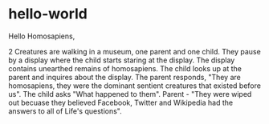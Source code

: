 # hello-world

Hello Homosapiens,

2 Creatures are walking in a museum, one parent and one child. They pause by a display where the child starts staring at the display.
The display contains unearthed remains of homosapiens. The child looks up at the parent and inquires about the display. The parent responds, "They are homosapiens, they were the dominant sentient creatures that existed before us". The child asks "What happened to them". Parent - "They were wiped out becuase they believed Facebook, Twitter and Wikipedia had the answers to all of Life's questions".
